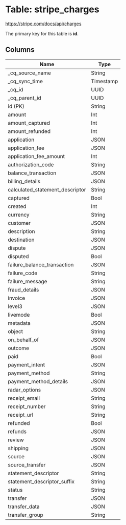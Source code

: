 # Table: stripe_charges

https://stripe.com/docs/api/charges

The primary key for this table is **id**.

## Columns

| Name          | Type          |
| ------------- | ------------- |
|_cq_source_name|String|
|_cq_sync_time|Timestamp|
|_cq_id|UUID|
|_cq_parent_id|UUID|
|id (PK)|String|
|amount|Int|
|amount_captured|Int|
|amount_refunded|Int|
|application|JSON|
|application_fee|JSON|
|application_fee_amount|Int|
|authorization_code|String|
|balance_transaction|JSON|
|billing_details|JSON|
|calculated_statement_descriptor|String|
|captured|Bool|
|created|Int|
|currency|String|
|customer|JSON|
|description|String|
|destination|JSON|
|dispute|JSON|
|disputed|Bool|
|failure_balance_transaction|JSON|
|failure_code|String|
|failure_message|String|
|fraud_details|JSON|
|invoice|JSON|
|level3|JSON|
|livemode|Bool|
|metadata|JSON|
|object|String|
|on_behalf_of|JSON|
|outcome|JSON|
|paid|Bool|
|payment_intent|JSON|
|payment_method|String|
|payment_method_details|JSON|
|radar_options|JSON|
|receipt_email|String|
|receipt_number|String|
|receipt_url|String|
|refunded|Bool|
|refunds|JSON|
|review|JSON|
|shipping|JSON|
|source|JSON|
|source_transfer|JSON|
|statement_descriptor|String|
|statement_descriptor_suffix|String|
|status|String|
|transfer|JSON|
|transfer_data|JSON|
|transfer_group|String|